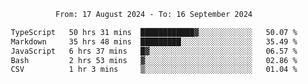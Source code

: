 <div align="center">
<p style="text-align: center;">
<!--START_SECTION:waka-->

```txt
From: 17 August 2024 - To: 16 September 2024

TypeScript   50 hrs 31 mins  ████████████▓░░░░░░░░░░░░   50.07 %
Markdown     35 hrs 48 mins  █████████░░░░░░░░░░░░░░░░   35.49 %
JavaScript   6 hrs 37 mins   █▓░░░░░░░░░░░░░░░░░░░░░░░   06.57 %
Bash         2 hrs 53 mins   ▓░░░░░░░░░░░░░░░░░░░░░░░░   02.86 %
CSV          1 hr 3 mins     ▒░░░░░░░░░░░░░░░░░░░░░░░░   01.04 %
```

<!--END_SECTION:waka-->
</p>
</div>
